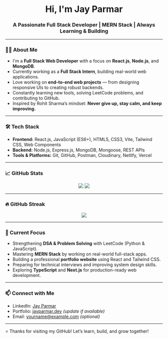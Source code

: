 <h1 align="center">Hi, I'm Jay Parmar</h1>
<h3 align="center">A Passionate Full Stack Developer | MERN Stack | Always Learning & Building</h3>

---

### 👨‍💻 About Me

- I'm a **Full Stack Web Developer** with a focus on **React.js**, **Node.js**, and **MongoDB**.
- Currently working as a **Full Stack Intern**, building real-world web applications.
- Love working on **end-to-end web projects** — from designing responsive UIs to creating robust backends.
- Constantly learning new tools, solving LeetCode problems, and contributing to GitHub.
- Inspired by Rohit Sharma’s mindset: **Never give up, stay calm, and keep improving.**

---

### 🛠️ Tech Stack

- **Frontend:** React.js, JavaScript (ES6+), HTML5, CSS3, Vite, Tailwind CSS, Web Components
- **Backend:** Node.js, Express.js, MongoDB, Mongoose, REST APIs
- **Tools & Platforms:** Git, GitHub, Postman, Cloudinary, Netlify, Vercel

---

### 📈 GitHub Stats

<p align="center">
  <img src="https://github-readme-stats.vercel.app/api?username=jayparmar&show_icons=true&theme=tokyonight" />
  <img src="https://github-readme-stats.vercel.app/api/top-langs/?username=jayparmar&layout=compact&theme=tokyonight" />
</p>

---

### 🔥 GitHub Streak

<p align="center">
  <img src="https://github-readme-streak-stats.herokuapp.com/?user=jayparmar&theme=tokyonight" />
</p>

---

### 🎯 Current Focus

- Strengthening **DSA & Problem Solving** with LeetCode (Python & JavaScript).
- Mastering **MERN Stack** by working on real-world full-stack apps.
- Building a professional **portfolio website** using React and Tailwind CSS.
- Preparing for technical interviews and improving system design skills.
- Exploring **TypeScript** and **Next.js** for production-ready web development.

---

### 📫 Connect with Me

- LinkedIn: [Jay Parmar](https://www.linkedin.com/in/your-link/)
- Portfolio: [jayparmar.dev](https://jayparmar.dev) *(update if available)*
- Email: yourname@example.com *(optional)*

---

⭐️ Thanks for visiting my GitHub! Let’s learn, build, and grow together!
